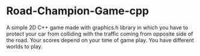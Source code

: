 # Road-Champion-Game-cpp
A simple 2D C++ game made with graphics.h library in which you have to protect your car from colliding with the traffic coming from opposite side of the road.
Your scores depend on your time of game play.
You have different worlds to play.
